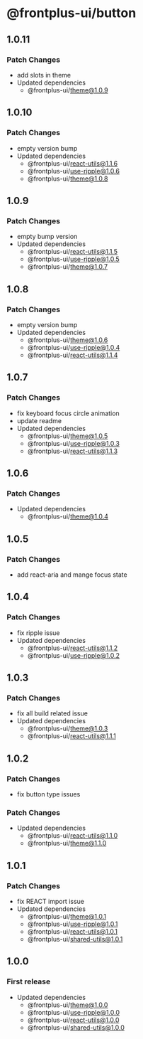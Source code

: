 # @frontplus-ui/button

## 1.0.11

### Patch Changes

- add slots in theme
- Updated dependencies
  - @frontplus-ui/theme@1.0.9

## 1.0.10

### Patch Changes

- empty version bump
- Updated dependencies
  - @frontplus-ui/react-utils@1.1.6
  - @frontplus-ui/use-ripple@1.0.6
  - @frontplus-ui/theme@1.0.8

## 1.0.9

### Patch Changes

- empty bump version
- Updated dependencies
  - @frontplus-ui/react-utils@1.1.5
  - @frontplus-ui/use-ripple@1.0.5
  - @frontplus-ui/theme@1.0.7

## 1.0.8

### Patch Changes

- empty version bump
- Updated dependencies
  - @frontplus-ui/theme@1.0.6
  - @frontplus-ui/use-ripple@1.0.4
  - @frontplus-ui/react-utils@1.1.4

## 1.0.7

### Patch Changes

- fix keyboard focus circle animation
- update readme
- Updated dependencies
  - @frontplus-ui/theme@1.0.5
  - @frontplus-ui/use-ripple@1.0.3
  - @frontplus-ui/react-utils@1.1.3

## 1.0.6

### Patch Changes

- Updated dependencies
  - @frontplus-ui/theme@1.0.4

## 1.0.5

### Patch Changes

- add react-aria and mange focus state

## 1.0.4

### Patch Changes

- fix ripple issue
- Updated dependencies
  - @frontplus-ui/react-utils@1.1.2
  - @frontplus-ui/use-ripple@1.0.2

## 1.0.3

### Patch Changes

- fix all build related issue
- Updated dependencies
  - @frontplus-ui/theme@1.0.3
  - @frontplus-ui/react-utils@1.1.1

## 1.0.2

### Patch Changes

- fix button type issues

### Patch Changes

- Updated dependencies
  - @frontplus-ui/react-utils@1.1.0
  - @frontplus-ui/theme@1.1.0

## 1.0.1

### Patch Changes

- fix REACT import issue
- Updated dependencies
  - @frontplus-ui/theme@1.0.1
  - @frontplus-ui/use-ripple@1.0.1
  - @frontplus-ui/react-utils@1.0.1
  - @frontplus-ui/shared-utils@1.0.1

## 1.0.0

### First release

- Updated dependencies
  - @frontplus-ui/theme@1.0.0
  - @frontplus-ui/use-ripple@1.0.0
  - @frontplus-ui/react-utils@1.0.0
  - @frontplus-ui/shared-utils@1.0.0
